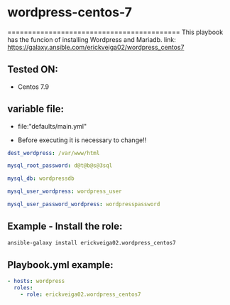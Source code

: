 # wordpress-centos-7
==========================================
This playbook has the funcion of installing Wordpress and Mariadb.
link: https://galaxy.ansible.com/erickveiga02/wordpress_centos7

 Tested ON:
 -------------------

- Centos 7.9

variable file:
--------------------
- file:"defaults/main.yml"

- Before executing it is necessary to change!!
```yaml
dest_wordpress: /var/www/html

mysql_root_password: d@t@b@s@3sql

mysql_db: wordpressdb

mysql_user_wordpress: wordpress_user

mysql_user_password_wordpress: wordpresspassword
```
Example - Install the role:
---------------
```bash
ansible-galaxy install erickveiga02.wordpress_centos7
```
Playbook.yml example:
-------
```yaml
- hosts: wordpress
  roles:
    - role: erickveiga02.wordpress_centos7
 ```
 
